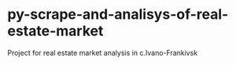 # py-scrape-and-analisys-of-real-estate-market
Project for real estate market analysis in c.Ivano-Frankivsk

